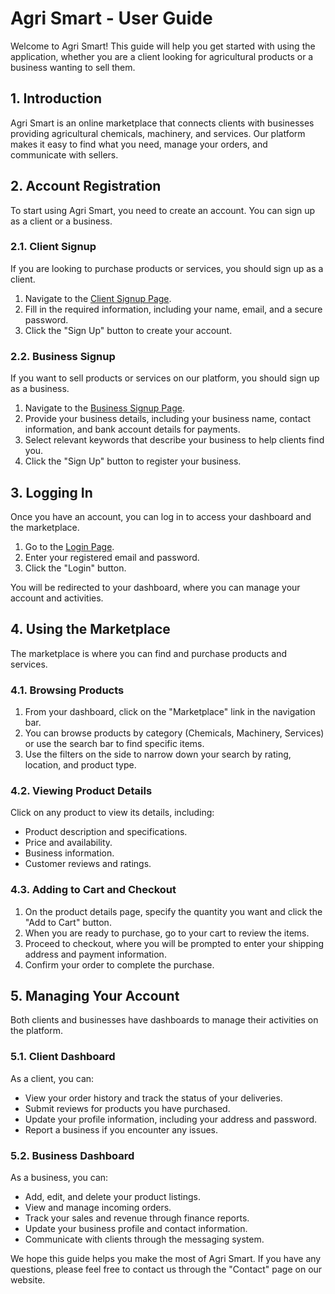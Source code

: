 # Agri Smart - User Guide

Welcome to Agri Smart! This guide will help you get started with using the application, whether you are a client looking for agricultural products or a business wanting to sell them.

## 1. Introduction

Agri Smart is an online marketplace that connects clients with businesses providing agricultural chemicals, machinery, and services. Our platform makes it easy to find what you need, manage your orders, and communicate with sellers.

## 2. Account Registration

To start using Agri Smart, you need to create an account. You can sign up as a client or a business.

### 2.1. Client Signup

If you are looking to purchase products or services, you should sign up as a client.

1.  Navigate to the [Client Signup Page](http://127.0.0.1:8000/HoneyBeeHaven/client_signup).
2.  Fill in the required information, including your name, email, and a secure password.
3.  Click the "Sign Up" button to create your account.

### 2.2. Business Signup

If you want to sell products or services on our platform, you should sign up as a business.

1.  Navigate to the [Business Signup Page](http://127.0.0.1:8000/HoneyBeeHaven/business_signup).
2.  Provide your business details, including your business name, contact information, and bank account details for payments.
3.  Select relevant keywords that describe your business to help clients find you.
4.  Click the "Sign Up" button to register your business.

## 3. Logging In

Once you have an account, you can log in to access your dashboard and the marketplace.

1.  Go to the [Login Page](http://127.0.0.1:8000/HoneyBeeHaven/login).
2.  Enter your registered email and password.
3.  Click the "Login" button.

You will be redirected to your dashboard, where you can manage your account and activities.

## 4. Using the Marketplace

The marketplace is where you can find and purchase products and services.

### 4.1. Browsing Products

1.  From your dashboard, click on the "Marketplace" link in the navigation bar.
2.  You can browse products by category (Chemicals, Machinery, Services) or use the search bar to find specific items.
3.  Use the filters on the side to narrow down your search by rating, location, and product type.

### 4.2. Viewing Product Details

Click on any product to view its details, including:

*   Product description and specifications.
*   Price and availability.
*   Business information.
*   Customer reviews and ratings.

### 4.3. Adding to Cart and Checkout

1.  On the product details page, specify the quantity you want and click the "Add to Cart" button.
2.  When you are ready to purchase, go to your cart to review the items.
3.  Proceed to checkout, where you will be prompted to enter your shipping address and payment information.
4.  Confirm your order to complete the purchase.

## 5. Managing Your Account

Both clients and businesses have dashboards to manage their activities on the platform.

### 5.1. Client Dashboard

As a client, you can:

*   View your order history and track the status of your deliveries.
*   Submit reviews for products you have purchased.
*   Update your profile information, including your address and password.
*   Report a business if you encounter any issues.

### 5.2. Business Dashboard

As a business, you can:

*   Add, edit, and delete your product listings.
*   View and manage incoming orders.
*   Track your sales and revenue through finance reports.
*   Update your business profile and contact information.
*   Communicate with clients through the messaging system.

We hope this guide helps you make the most of Agri Smart. If you have any questions, please feel free to contact us through the "Contact" page on our website.